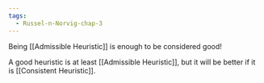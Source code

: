 ```yaml
---
tags:
  - Russel-n-Norvig-chap-3
---
```

Being [[Admissible Heuristic]] is enough to be considered good!

A good heuristic is at least [[Admissible Heuristic]], but it will be better if it is [[Consistent Heuristic]].
